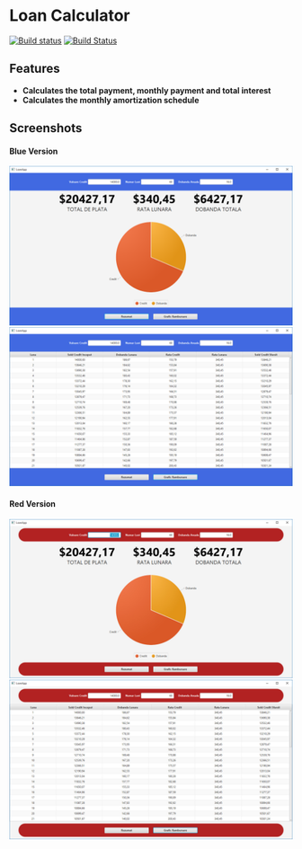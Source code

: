 Loan Calculator
=============================

[![Build status](https://ci.appveyor.com/api/projects/status/7g1egd09verpte46?svg=true)](https://ci.appveyor.com/project/florin141/loan-calculator)    [![Build Status](https://travis-ci.org/florin141/loan-calculator.svg?branch=master)](https://travis-ci.org/florin141/loan-calculator)

## Features

* <b>Calculates the total payment, monthly payment and total interest</b>
* <b>Calculates the monthly amortization schedule</b>

## Screenshots

<p align="center">
  <h4>Blue Version</h4>
  <img src="https://github.com/florin141/loan-calculator/blob/master/_screenshot/LoanAppBlue01.png" >
  <img src="https://github.com/florin141/loan-calculator/blob/master/_screenshot/LoanAppBlue02.png" >
  <br/>
  <h4>Red Version</h4>
  <img src="https://github.com/florin141/loan-calculator/blob/master/_screenshot/LoanAppRed01.jpg" >
  <img src="https://github.com/florin141/loan-calculator/blob/master/_screenshot/LoanAppRed02.jpg" >
</p>
